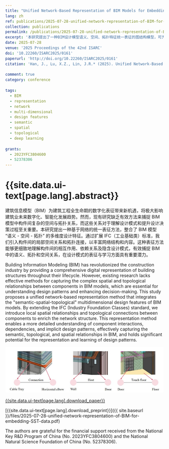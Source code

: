 ```yaml
---
title: "Unified Network-Based Representation of BIM Models for Embedding Semantic, Spatial, and Topological Data"
lang: zh
ref: publications/2025-07-28-unified-network-representation-of-BIM-for-embedding-SST-data
collection: publications
permalink: /publications/2025-07-28-unified-network-representation-of-BIM-for-embedding-SST-data
excerpt: '本研究提出了一种BIM设计模型语义、空间、拓扑特征统一表征的图结构模型，可为深度图神经网络训练与应用提供支撑'
date: 2025-07-28
venue: '2025 Proceedings of the 42nd ISARC'
doi: '10.22260/ISARC2025/0161'
paperurl: 'http://doi.org/10.22260/ISARC2025/0161'
citation: 'Han, J., Lu, X.Z., Lin, J.R.* (2025). Unified Network-Based Representation of BIM Models for Embedding Semantic, Spatial, and Topological Data. <i>2025 Proceedings of the 42nd ISARC</i>, 1245-1251. Montreal, Canada. doi: 10.22260/ISARC2025/0161'

comment: true
category: conference

tags: 
  - BIM
  - representation
  - network
  - multi-dimensional
  - design features
  - semantic
  - spatial
  - topological
  - deep learning

grants:
  - 2023YFC3804600
  - 52378306
---
```


{{site.data.ui-text[page.lang].abstract}}
====

建筑信息模型（BIM）为建筑工程全生命期的数字化表征带来新机遇，将极大影响建筑业未来数字化、智能化发展趋势。然而，现有研究缺乏有效方法来捕捉 BIM 模型中构件间复杂的空间与拓扑关系，而这些关系对于理解设计模式和提升设计决策过程至关重要。本研究提出一种基于网络的统一表征方法，整合了 BIM 模型 “语义 - 空间 - 拓扑” 的多维度设计特征。通过扩展 IFC（工业基础类）标准，我们引入构件间的局部空间关系和拓扑连接，以丰富网络结构和内容。这种表征方法能够更细致地理解构件间的相互作用、依赖关系及隐含设计模式，有效捕捉 BIM 中的语义、拓扑和空间关系，在设计模式的表征与学习方面具有重要潜力。

Building Information Modeling (BIM) has revolutionized the construction industry by providing a comprehensive digital representation of building structures throughout their lifecycle. However, existing research lacks effective methods for capturing the complex spatial and topological relationships between components in BIM models, which are essential for understanding design patterns and enhancing decision-making. This study proposes a unified network-based representation method that integrates the "semantic-spatial-topological" multidimensional design features of BIM models. By extending the IFC (Industry Foundation Classes) standard, we introduce local spatial relationships and topological connections between components to enrich the network structure. This representation method enables a more detailed understanding of component interactions, dependencies, and implicit design patterns, effectively capturing the semantic, topological, and spatial relationships in BIM, and holds significant potential for the representation and learning of design patterns.

![graphical abstract](/images/2025-07-28-unified-network-representation-of-BIM-for-embedding-SST-data-ga.jpg)

[{{site.data.ui-text[page.lang].download_paper}}]({{page.paperurl}})

[{{site.data.ui-text[page.lang].download_preprint}}]({{ site.baseurl }}/files/2025-07-28-unified-network-representation-of-BIM-for-embedding-SST-data.pdf)

The authors are grateful for the financial support received from the National Key R&D Program of China (No. 2023YFC3804600) and the National Natural Science Foundation of China (No. 52378306).